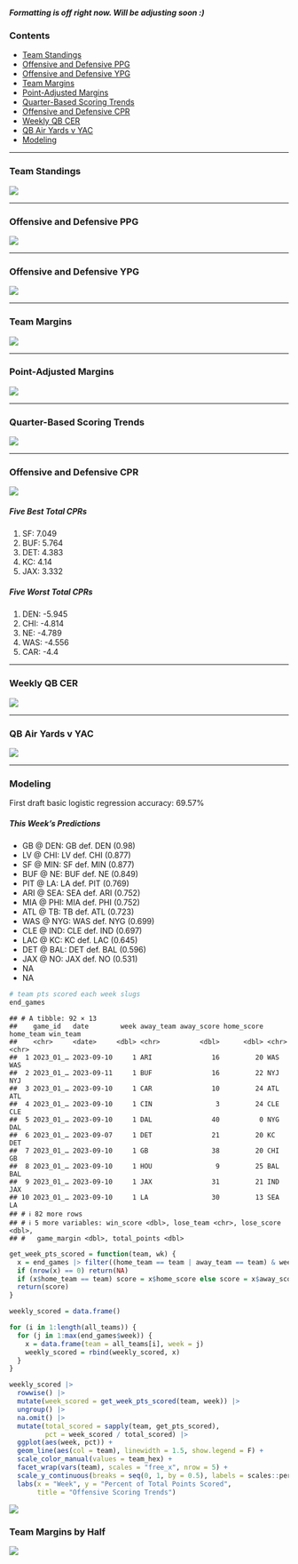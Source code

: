 
##### *Formatting is off right now. Will be adjusting soon :)*

### Contents

- [Team Standings](#team-standings)
- [Offensive and Defensive PPG](#offensive-and-defensive-ppg)
- [Offensive and Defensive YPG](#offensive-and-defensive-ypg)
- [Team Margins](#team-margins)
- [Point-Adjusted Margins](#point-adjusted-margins)
- [Quarter-Based Scoring Trends](#quarter-based-scoring-trends)
- [Offensive and Defensive CPR](#offensive-and-defensive-cpr)
- [Weekly QB CER](#weekly-qb-cer)
- [QB Air Yards v YAC](#qb-air-yards-v-yac)
- [Modeling](#modeling)

------------------------------------------------------------------------

### Team Standings

![](README_files/figure-gfm/unnamed-chunk-2-1.png)<!-- -->

------------------------------------------------------------------------

### Offensive and Defensive PPG

![](README_files/figure-gfm/unnamed-chunk-3-1.png)<!-- -->

------------------------------------------------------------------------

### Offensive and Defensive YPG

![](README_files/figure-gfm/unnamed-chunk-4-1.png)<!-- -->

------------------------------------------------------------------------

### Team Margins

![](README_files/figure-gfm/unnamed-chunk-5-1.png)<!-- -->

------------------------------------------------------------------------

### Point-Adjusted Margins

![](README_files/figure-gfm/unnamed-chunk-6-1.png)<!-- -->

------------------------------------------------------------------------

### Quarter-Based Scoring Trends

![](README_files/figure-gfm/unnamed-chunk-7-1.png)<!-- -->

------------------------------------------------------------------------

### Offensive and Defensive CPR

![](README_files/figure-gfm/unnamed-chunk-8-1.png)<!-- -->

##### Five Best Total CPRs

1.  SF: 7.049
2.  BUF: 5.764
3.  DET: 4.383
4.  KC: 4.14
5.  JAX: 3.332

##### Five Worst Total CPRs

1.  DEN: -5.945
2.  CHI: -4.814
3.  NE: -4.789
4.  WAS: -4.556
5.  CAR: -4.4

------------------------------------------------------------------------

### Weekly QB CER

![](README_files/figure-gfm/unnamed-chunk-9-1.png)<!-- -->

------------------------------------------------------------------------

### QB Air Yards v YAC

![](README_files/figure-gfm/unnamed-chunk-10-1.png)<!-- -->

------------------------------------------------------------------------

### Modeling

First draft basic logistic regression accuracy: 69.57%

##### *This Week’s Predictions*

- GB @ DEN: GB def. DEN (0.98)
- LV @ CHI: LV def. CHI (0.877)
- SF @ MIN: SF def. MIN (0.877)
- BUF @ NE: BUF def. NE (0.849)
- PIT @ LA: LA def. PIT (0.769)
- ARI @ SEA: SEA def. ARI (0.752)
- MIA @ PHI: MIA def. PHI (0.752)
- ATL @ TB: TB def. ATL (0.723)
- WAS @ NYG: WAS def. NYG (0.699)
- CLE @ IND: CLE def. IND (0.697)
- LAC @ KC: KC def. LAC (0.645)
- DET @ BAL: DET def. BAL (0.596)
- JAX @ NO: JAX def. NO (0.531)
- NA
- NA <!-- - NA -->

``` r
# team pts scored each week slugs
end_games
```

    ## # A tibble: 92 × 13
    ##    game_id   date        week away_team away_score home_score home_team win_team
    ##    <chr>     <date>     <dbl> <chr>          <dbl>      <dbl> <chr>     <chr>   
    ##  1 2023_01_… 2023-09-10     1 ARI               16         20 WAS       WAS     
    ##  2 2023_01_… 2023-09-11     1 BUF               16         22 NYJ       NYJ     
    ##  3 2023_01_… 2023-09-10     1 CAR               10         24 ATL       ATL     
    ##  4 2023_01_… 2023-09-10     1 CIN                3         24 CLE       CLE     
    ##  5 2023_01_… 2023-09-10     1 DAL               40          0 NYG       DAL     
    ##  6 2023_01_… 2023-09-07     1 DET               21         20 KC        DET     
    ##  7 2023_01_… 2023-09-10     1 GB                38         20 CHI       GB      
    ##  8 2023_01_… 2023-09-10     1 HOU                9         25 BAL       BAL     
    ##  9 2023_01_… 2023-09-10     1 JAX               31         21 IND       JAX     
    ## 10 2023_01_… 2023-09-10     1 LA                30         13 SEA       LA      
    ## # ℹ 82 more rows
    ## # ℹ 5 more variables: win_score <dbl>, lose_team <chr>, lose_score <dbl>,
    ## #   game_margin <dbl>, total_points <dbl>

``` r
get_week_pts_scored = function(team, wk) {
  x = end_games |> filter((home_team == team | away_team == team) & week == wk)
  if (nrow(x) == 0) return(NA)
  if (x$home_team == team) score = x$home_score else score = x$away_score
  return(score)
}

weekly_scored = data.frame()

for (i in 1:length(all_teams)) {
  for (j in 1:max(end_games$week)) {
    x = data.frame(team = all_teams[i], week = j)
    weekly_scored = rbind(weekly_scored, x)
  }
}

weekly_scored |>
  rowwise() |>
  mutate(week_scored = get_week_pts_scored(team, week)) |>
  ungroup() |>
  na.omit() |>
  mutate(total_scored = sapply(team, get_pts_scored),
         pct = week_scored / total_scored) |>
  ggplot(aes(week, pct)) +
  geom_line(aes(col = team), linewidth = 1.5, show.legend = F) +
  scale_color_manual(values = team_hex) +
  facet_wrap(vars(team), scales = "free_x", nrow = 5) +
  scale_y_continuous(breaks = seq(0, 1, by = 0.5), labels = scales::percent) +
  labs(x = "Week", y = "Percent of Total Points Scored",
       title = "Offensive Scoring Trends")
```

![](README_files/figure-gfm/unnamed-chunk-13-1.png)<!-- -->

### Team Margins by Half

![](README_files/figure-gfm/unnamed-chunk-14-1.png)<!-- -->
